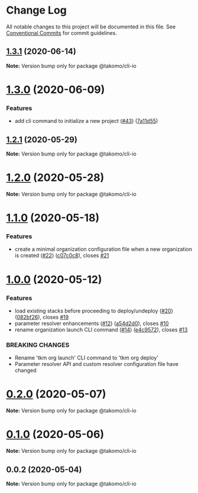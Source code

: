 # Change Log

All notable changes to this project will be documented in this file.
See [Conventional Commits](https://conventionalcommits.org) for commit guidelines.

## [1.3.1](https://github.com/takomo-io/takomo/compare/v1.3.0...v1.3.1) (2020-06-14)

**Note:** Version bump only for package @takomo/cli-io





# [1.3.0](https://github.com/takomo-io/takomo/compare/v1.2.1...v1.3.0) (2020-06-09)


### Features

* add cli command to initialize a new project ([#43](https://github.com/takomo-io/takomo/issues/43)) ([7a11d55](https://github.com/takomo-io/takomo/commit/7a11d55b6e19fd46e59d614b514abe1cef2a66c3))





## [1.2.1](https://github.com/takomo-io/takomo/compare/v1.2.0...v1.2.1) (2020-05-29)

**Note:** Version bump only for package @takomo/cli-io





# [1.2.0](https://github.com/takomo-io/takomo/compare/v1.1.0...v1.2.0) (2020-05-28)

**Note:** Version bump only for package @takomo/cli-io





# [1.1.0](https://github.com/takomo-io/takomo/compare/v1.0.0...v1.1.0) (2020-05-18)


### Features

* create a minimal organization configuration file when a new organization is created ([#22](https://github.com/takomo-io/takomo/issues/22)) ([c07c0c8](https://github.com/takomo-io/takomo/commit/c07c0c8eb70eeabcb2eb453893cb1d568dd755f2)), closes [#21](https://github.com/takomo-io/takomo/issues/21)





# [1.0.0](https://github.com/takomo-io/takomo/compare/v0.2.0...v1.0.0) (2020-05-12)


### Features

* load existing stacks before proceeding to deploy/undeploy ([#20](https://github.com/takomo-io/takomo/issues/20)) ([082bf26](https://github.com/takomo-io/takomo/commit/082bf263830eb2996b62331c565b4fae2b9a1770)), closes [#19](https://github.com/takomo-io/takomo/issues/19)
* parameter resolver enhancements ([#12](https://github.com/takomo-io/takomo/issues/12)) ([a54d2d0](https://github.com/takomo-io/takomo/commit/a54d2d05c93a17364cc61d0606a8d9dc62aa8187)), closes [#10](https://github.com/takomo-io/takomo/issues/10)
* rename organization launch CLI command ([#14](https://github.com/takomo-io/takomo/issues/14)) ([e4c9572](https://github.com/takomo-io/takomo/commit/e4c95720427e53d4e44d605d507569523d85e581)), closes [#13](https://github.com/takomo-io/takomo/issues/13)


### BREAKING CHANGES

* Rename 'tkm org launch' CLI command to 'tkm org deploy'
* Parameter resolver API and custom resolver configuration file have changed





# [0.2.0](https://github.com/takomo-io/takomo/compare/v0.1.0...v0.2.0) (2020-05-07)

**Note:** Version bump only for package @takomo/cli-io





# [0.1.0](https://github.com/takomo-io/takomo/compare/v0.0.2...v0.1.0) (2020-05-06)

**Note:** Version bump only for package @takomo/cli-io





## 0.0.2 (2020-05-04)

**Note:** Version bump only for package @takomo/cli-io
